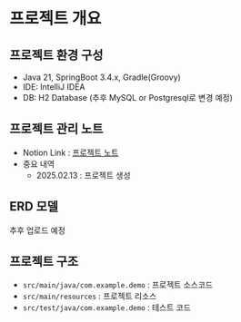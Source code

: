 # 프로젝트 개요

## 프로젝트 환경 구성
- Java 21, SpringBoot 3.4.x, Gradle(Groovy)
- IDE: IntelliJ IDEA
- DB: H2 Database (추후 MySQL or Postgresql로 변경 예정)

## 프로젝트 관리 노트
- Notion Link : [프로젝트 노트](https://ggne-work.notion.site/Private-Board-194f943378cd80be87fbd796b2b58a2f)
- 중요 내역 
    - 2025.02.13 : 프로젝트 생성

## ERD 모델
추후 업로드 예정  

## 프로젝트 구조
- `src/main/java/com.example.demo` : 프로젝트 소스코드
- `src/main/resources` : 프로젝트 리소스
- `src/test/java/com.example.demo` : 테스트 코드